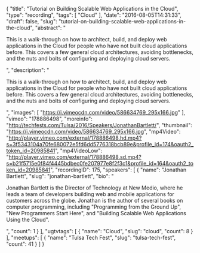 {
  "title": "Tutorial on Building Scalable Web Applications in the Cloud",
  "type": "recording",
  "tags": [
    "Cloud"
  ],
  "date": "2016-08-05T14:31:33",
  "draft": false,
  "slug": "tutorial-on-building-scalable-web-applications-in-the-cloud",
  "abstract": "<p>This is a walk-through on how to architect, build, and deploy web applications in the Cloud for people who have not built cloud applications before. This covers a few general cloud architectures, avoiding bottlenecks, and the nuts and bolts of configuring and deploying cloud servers.</p>",
  "description": "<p>This is a walk-through on how to architect, build, and deploy web applications in the Cloud for people who have not built cloud applications before. This covers a few general cloud architectures, avoiding bottlenecks, and the nuts and bolts of configuring and deploying cloud servers.</p>",
  "images": [
    "https://i.vimeocdn.com/video/586634769_295x166.jpg"
  ],
  "vimeo": "178886498",
  "moreinfo": "http://techfests.com/Tulsa/2016/Speakers/JonathanBartlett/",
  "thumbnail": "https://i.vimeocdn.com/video/586634769_295x166.jpg",
  "mp4Video": "http://player.vimeo.com/external/178886498.hd.mp4?s=3f5343104a70fe680072e5fd6dd5776318bcb89e&profile_id=174&oauth2_token_id=20985841",
  "mp4VideoLow": "http://player.vimeo.com/external/178886498.sd.mp4?s=b21f5715e0f84f4445bdbec0fe207977e8f2f3c1&profile_id=164&oauth2_token_id=20985841",
  "recordingID": 175,
  "speakers": [
    {
      "name": "Jonathan Bartlett",
      "slug": "jonathan-bartlett",
      "bio": "<p>Jonathan Bartlett is the Director of Technology at New Medio, where he leads a team of developers building web and mobile applications for customers across the globe. Jonathan is the author of several books on computer programming, including \"Programming from the Ground Up\", \"New Programmers Start Here\", and \"Building Scalable Web Applications Using the Cloud\".</p>",
      "count": 1
    }
  ],
  "ugtvtags": [
    {
      "name": "Cloud",
      "slug": "cloud",
      "count": 8
    }
  ],
  "meetups": [
    {
      "name": "Tulsa Tech Fest",
      "slug": "tulsa-tech-fest",
      "count": 41
    }
  ]
}